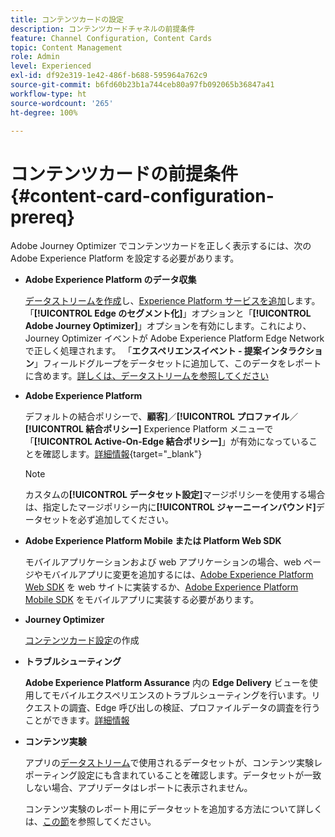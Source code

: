 ```yaml
---
title: コンテンツカードの設定
description: コンテンツカードチャネルの前提条件
feature: Channel Configuration, Content Cards
topic: Content Management
role: Admin
level: Experienced
exl-id: df92e319-1e42-486f-b688-595964a762c9
source-git-commit: b6fd60b23b1a744ceb80a97fb092065b36847a41
workflow-type: ht
source-wordcount: '265'
ht-degree: 100%

---
```


# コンテンツカードの前提条件 {#content-card-configuration-prereq}

Adobe Journey Optimizer でコンテンツカードを正しく表示するには、次の Adobe Experience Platform を設定する必要があります。

* **Adobe Experience Platform のデータ収集**

  [データストリームを作成](https://experienceleague.adobe.com/ja/docs/experience-platform/datastreams/configure)し、[Experience Platform サービスを追加](https://experienceleague.adobe.com/ja/docs/experience-platform/datastreams/configure#aep)します。「**[!UICONTROL Edge のセグメント化]**」オプションと「**[!UICONTROL Adobe Journey Optimizer]**」オプションを有効にします。これにより、Journey Optimizer イベントが Adobe Experience Platform Edge Network で正しく処理されます。
「**エクスペリエンスイベント - 提案インタラクション**」フィールドグループをデータセットに追加して、このデータをレポートに含めます。[詳しくは、データストリームを参照してください](https://experienceleague.adobe.com/ja/docs/experience-platform/datastreams/configure)

* **Adobe Experience Platform**

  デフォルトの結合ポリシーで、**顧客]**／**[!UICONTROL プロファイル**／**[!UICONTROL 結合ポリシー]** Experience Platform メニューで「**[!UICONTROL Active-On-Edge 結合ポリシー]**」が有効になっていることを確認します。[詳細情報](https://experienceleague.adobe.com/docs/experience-platform/profile/merge-policies/ui-guide.html?lang=ja#configure){target="_blank"}

  >[!NOTE]
  >
  >カスタムの&#x200B;**[!UICONTROL データセット設定]**&#x200B;マージポリシーを使用する場合は、指定したマージポリシー内に&#x200B;**[!UICONTROL ジャーニーインバウンド]**&#x200B;データセットを必ず追加してください。

* **Adobe Experience Platform Mobile または Platform Web SDK**

  モバイルアプリケーションおよび web アプリケーションの場合、web ページやモバイルアプリに変更を追加するには、[Adobe Experience Platform Web SDK](https://experienceleague.adobe.com/ja/docs/platform-learn/implement-web-sdk/overview) を web サイトに実装するか、[Adobe Experience Platform Mobile SDK](https://developer.adobe.com/client-sdks/home/) をモバイルアプリに実装する必要があります。

* **Journey Optimizer**

  [コンテンツカード設定](#content-card-configuration)の作成

* **トラブルシューティング**

  **Adobe Experience Platform Assurance** 内の **Edge Delivery** ビューを使用してモバイルエクスペリエンスのトラブルシューティングを行います。リクエストの調査、Edge 呼び出しの検証、プロファイルデータの調査を行うことができます。[詳細情報](https://experienceleague.adobe.com/ja/docs/experience-platform/assurance/view/edge-delivery)

* **コンテンツ実験**

  アプリの[データストリーム](https://experienceleague.adobe.com/ja/docs/experience-platform/datastreams/overview#_blank)で使用されるデータセットが、コンテンツ実験レポーティング設定にも含まれていることを確認します。データセットが一致しない場合、アプリデータはレポートに表示されません。

  コンテンツ実験のレポート用にデータセットを追加する方法について詳しくは、[この節](../reports/reporting-configuration.md)を参照してください。
